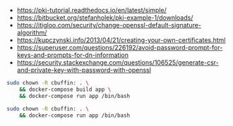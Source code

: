 - https://pki-tutorial.readthedocs.io/en/latest/simple/
- https://bitbucket.org/stefanholek/pki-example-1/downloads/
- https://itigloo.com/security/change-openssl-default-signature-algorithm/
- https://kupczynski.info/2013/04/21/creating-your-own-certificates.html
- https://superuser.com/questions/226192/avoid-password-prompt-for-keys-and-prompts-for-dn-information
- https://security.stackexchange.com/questions/106525/generate-csr-and-private-key-with-password-with-openssl

```bash
sudo chown -R cbuffin: . \
    && docker-compose build app \
    && docker-compose run app /bin/bash
```

```bash
sudo chown -R cbuffin: . \
    && docker-compose run app /bin/bash
```

